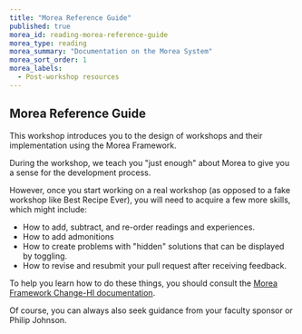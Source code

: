 ```yaml
---
title: "Morea Reference Guide"
published: true
morea_id: reading-morea-reference-guide
morea_type: reading
morea_summary: "Documentation on the Morea System"
morea_sort_order: 1
morea_labels:
  - Post-workshop resources
---
```


## Morea Reference Guide

This workshop introduces you to the design of workshops and their implementation using the Morea Framework. 

During the workshop, we teach you "just enough" about Morea to give you a sense for the development process. 

However, once you start working on a real workshop (as opposed to a fake workshop like Best Recipe Ever), you will need to acquire a few more skills, which might include:

* How to add, subtract, and re-order readings and experiences.
* How to add admonitions
* How to create problems with "hidden" solutions that can be displayed by toggling.
* How to revise and resubmit your pull request after receiving feedback.

To help you learn how to do these things, you should consult the [Morea Framework Change-HI documentation](https://morea-framework.github.io/docs/category/change-hi). 

Of course, you can always also seek guidance from your faculty sponsor or Philip Johnson. 
